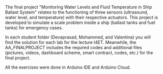 The final project "Monitoring Water Levels and Fluid Temperature in Ship Ballast System" relates to the functioning of three sensors (ultrasound, water level, and temperature) with their respective actuators. This project is developed to simulate a scale problem inside a ship (ballast tanks and fuel tanks) for emergency cases.

In each student folder (Devaprasad, Mohammed, and Valentina) you will find the solution for each lab for the lecture I4ET. 
Meanwhile, the AA_FINALPROJECT includes the required codes and additional files (pictures, videos, dashboard scheme, smart contract, codes, etc.) for the final project.

All the exercises were done in Arduino IDE and Arduino Cloud. 
